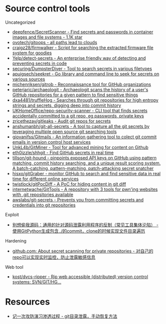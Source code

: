 # Source control tools

Uncategorized

* [deepfence/SecretScanner - Find secrets and passwords in container images and file systems - 1.1K star](https://github.com/deepfence/SecretScanner)
* [ovotech/gitoops - all paths lead to clouds](https://github.com/ovotech/gitoops)
* [craigz28/firmwalker - Script for searching the extracted firmware file system for goodies](https://github.com/craigz28/firmwalker)
* [Yelp/detect-secrets - An enterprise friendly way of detecting and preventing secrets in code](https://github.com/Yelp/detect-secrets)
* [securing/DumpsterDiver - Tool to search secrets in various filetypes](https://github.com/securing/DumpsterDiver)
* [apuigsech/seekret - Go library and command line to seek for secrets on various sources](https://github.com/apuigsech/seekret)
* [michenriksen/gitrob - Reconnaissance tool for GitHub organizations](https://github.com/michenriksen/gitrob)
* [peterjaric/archaeologit - Archaeologit scans the history of a user's GitHub repositories for a given pattern to find sensitive things](https://github.com/peterjaric/archaeologit)
* [dxa4481/truffleHog - Searches through git repositories for high entropy strings and secrets, digging deep into commit history](https://github.com/dxa4481/truffleHog)
* [UKHomeOffice/repo-security-scanner - CLI tool that finds secrets accidentally committed to a git repo, eg passwords, private keys](https://github.com/UKHomeOffice/repo-security-scanner)
* [zricethezav/gitleaks - Audit git repos for secrets](https://github.com/zricethezav/gitleaks)
* [anshumanbh/git-all-secrets - A tool to capture all the git secrets by leveraging multiple open source git searching tools](https://github.com/anshumanbh/git-all-secrets)
* [giovanifss/Gitmails - An information gathering tool to colect git commit emails in version control host services](https://github.com/giovanifss/Gitmails)
* [UnkL4b/GitMiner - Tool for advanced mining for content on Github](https://github.com/UnkL4b/GitMiner)
* [eth0izzle/shhgit - Find GitHub secrets in real time](https://github.com/eth0izzle/shhgit/)
* [tillson/git-hound - pinpoints exposed API keys on GitHub using pattern matching, commit history searching, and a unique result scoring system. A batch-catching, pattern-matching, patch-attacking secret snatcher](https://github.com/tillson/git-hound)
* [hisxo/gitGraber - monitor GitHub to search and find sensitive data in real time for different online services](https://github.com/hisxo/gitGraber)
* [twistlock/gitPocDiff - A PoC for hiding content in git diff](https://github.com/twistlock/gitPocDiff)
* [internetwache/GitTools - A repository with 3 tools for pwn'ing websites with .git repositories available](https://github.com/internetwache/GitTools)
* [awslabs/git-secrets - Prevents you from committing secrets and credentials into git repositories](https://github.com/awslabs/git-secrets)

Exploit

* [别想偷我源码：通用的针对源码泄露利用程序的反制（常见工具集体沦陷） - 使用GitPython生成包含../的commit，clone的时候实现文件目录遍历](https://drivertom.blogspot.com/2021/08/git.html?m=1)

Hardening

* [github.com: About secret scanning for private repositories - 对自己的repo可以实现实时监控，防止泄露敏感信息](https://docs.github.com/en/github/administering-a-repository/about-secret-scanning#about-secret-scanning-for-private-repositories)

Web tool

* [kost/dvcs-ripper - Rip web accessible (distributed) version control systems: SVN/GIT/HG...](https://github.com/kost/dvcs-ripper)

# Resources

* [记一次攻防演习渗透过程 - git目录泄露，手动恢复方法](https://gh0st.cn/archives/2020-11-22/1)

